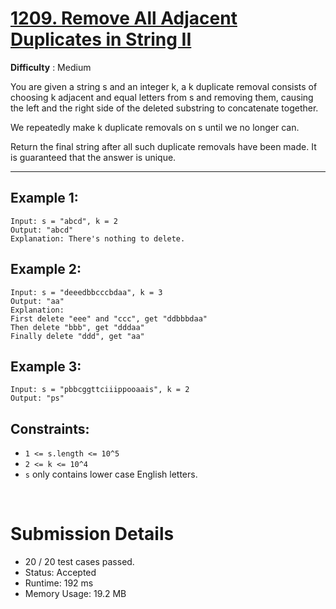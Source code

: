 # [1209. Remove All Adjacent Duplicates in String II](https://leetcode.com/problems/remove-all-adjacent-duplicates-in-string-ii/)

**Difficulty** : Medium

You are given a string s and an integer k, a k duplicate removal consists of choosing k adjacent and equal letters from s and removing them, causing the left and the right side of the deleted substring to concatenate together.

We repeatedly make k duplicate removals on s until we no longer can.

Return the final string after all such duplicate removals have been made. It is guaranteed that the answer is unique.


---

## Example 1:

```
Input: s = "abcd", k = 2
Output: "abcd"
Explanation: There's nothing to delete.
```

## Example 2:

```
Input: s = "deeedbbcccbdaa", k = 3
Output: "aa"
Explanation: 
First delete "eee" and "ccc", get "ddbbbdaa"
Then delete "bbb", get "dddaa"
Finally delete "ddd", get "aa"
```

## Example 3:

```
Input: s = "pbbcggttciiippooaais", k = 2
Output: "ps"
```

## Constraints:

* `1 <= s.length <= 10^5`
* `2 <= k <= 10^4`
* `s` only contains lower case English letters.

<br>

# Submission Details

* 20 / 20 test cases passed.
* Status: Accepted
* Runtime: 192 ms
* Memory Usage: 19.2 MB